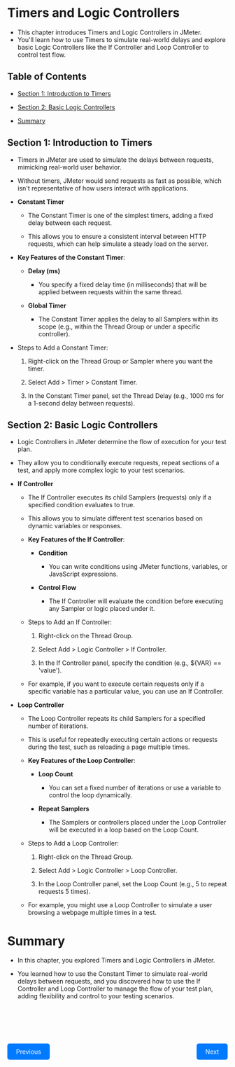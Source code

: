 # Timers and Logic Controllers

- This chapter introduces Timers and Logic Controllers in JMeter. 
- You'll learn how to use Timers to simulate real-world delays and explore basic Logic Controllers like the If Controller and Loop Controller to control test flow.

## Table of Contents

- [Section 1: Introduction to Timers](#section-1-introduction-to-timers)

- [Section 2: Basic Logic Controllers](#section-2-basic-logic-controllers)

- [Summary](#summary)

## Section 1: Introduction to Timers

- Timers in JMeter are used to simulate the delays between requests, mimicking real-world user behavior. 

- Without timers, JMeter would send requests as fast as possible, which isn't representative of how users interact with applications.

- **Constant Timer**

    - The Constant Timer is one of the simplest timers, adding a fixed delay between each request. 
    
    - This allows you to ensure a consistent interval between HTTP requests, which can help simulate a steady load on the server.

- **Key Features of the Constant Timer**:
    
    - **Delay (ms)**

        - You specify a fixed delay time (in milliseconds) that will be applied between requests within the same thread.
    
    - **Global Timer**
    
        - The Constant Timer applies the delay to all Samplers within its scope (e.g., within the Thread Group or under a specific controller).

- Steps to Add a Constant Timer:
    
    1. Right-click on the Thread Group or Sampler where you want the timer.

    2. Select Add > Timer > Constant Timer.

    3. In the Constant Timer panel, set the Thread Delay (e.g., 1000 ms for a 1-second delay between requests).

## Section 2: Basic Logic Controllers

- Logic Controllers in JMeter determine the flow of execution for your test plan. 

- They allow you to conditionally execute requests, repeat sections of a test, and apply more complex logic to your test scenarios.

- **If Controller**

    - The If Controller executes its child Samplers (requests) only if a specified condition evaluates to true. 

    - This allows you to simulate different test scenarios based on dynamic variables or responses.

    - **Key Features of the If Controller**:
        
        - **Condition**
        
            - You can write conditions using JMeter functions, variables, or JavaScript expressions.
        
        - **Control Flow**
        
            - The If Controller will evaluate the condition before executing any Sampler or logic placed under it.

    - Steps to Add an If Controller:
    
        1. Right-click on the Thread Group.
    
        2. Select Add > Logic Controller > If Controller.
    
        3. In the If Controller panel, specify the condition (e.g., ${VAR} == 'value').
    
    - For example, if you want to execute certain requests only if a specific variable has a particular value, you can use an If Controller.

- **Loop Controller**

    - The Loop Controller repeats its child Samplers for a specified number of iterations. 

    - This is useful for repeatedly executing certain actions or requests during the test, such as reloading a page multiple times.

    - **Key Features of the Loop Controller**:

        - **Loop Count**
        
            - You can set a fixed number of iterations or use a variable to control the loop dynamically.
        
        - **Repeat Samplers**
            
            - The Samplers or controllers placed under the Loop Controller will be executed in a loop based on the Loop Count.

    - Steps to Add a Loop Controller:

        1. Right-click on the Thread Group.
        
        2. Select Add > Logic Controller > Loop Controller.
        
        3. In the Loop Controller panel, set the Loop Count (e.g., 5 to repeat requests 5 times).

    - For example, you might use a Loop Controller to simulate a user browsing a webpage multiple times in a test.

# Summary

- In this chapter, you explored Timers and Logic Controllers in JMeter. 

- You learned how to use the Constant Timer to simulate real-world delays between requests, and you discovered how to use the If Controller and Loop Controller to manage the flow of your test plan, adding flexibility and control to your testing scenarios.

<div style="display: flex; justify-content: space-between; width: 100%; margin-top: 100px;">
    <a href="../Chapter-5/README.md" style="padding: 10px 20px; background-color: #007bff; color: white; text-decoration: none; border-radius: 5px;">Previous</a>
    <a href="../Chapter-7/README.md" style="padding: 10px 20px; background-color: #007bff; color: white; text-decoration: none; border-radius: 5px;">Next</a>
</div>